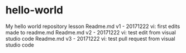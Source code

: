 # hello-world 
My hello world repository lesson
Readme.md v1 - 20171222 vi: first edits made to readme.md
Readme.md v2 - 20171222 vi: test edit from visual studio code
Readme.md v3 - 20171222 vi: test pull request from visual studio code
